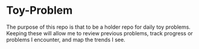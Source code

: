 # Toy-Problem
The purpose of this repo is that to be a holder repo for daily toy problems. Keeping these will allow me to review previous problems, track progress or problems I encounter, and map the trends I see.